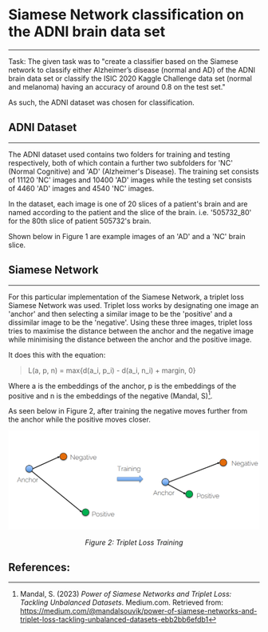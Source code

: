 # Siamese Network classification on the ADNI brain data set
___
Task: The given task was to "create a classifier based on the Siamese network to classify either Alzheimer’s disease (normal and AD)
of the ADNI brain data set or classify the ISIC 2020 Kaggle Challenge data set (normal and melanoma)
having an accuracy of around 0.8 on the test set." 

As such, the ADNI dataset was chosen for classification. 


## ADNI Dataset 
___
The ADNI dataset used contains two folders for training and testing respectively, both of which contain a further two subfolders 
for 'NC' (Normal Cognitive) and 'AD' (Alzheimer's Disease). The training set consists of 11120 'NC' images and  10400 'AD' images while 
the testing set consists of 4460 'AD' images and 4540 'NC' images. 

In the dataset, each image is one of 20 slices of a patient's brain and are named according to the patient and the slice of the brain.
i.e. '505732_80' for the 80th slice of patient 505732's brain. 

Shown below in Figure 1 are example images of an 'AD' and a 'NC' brain slice. 

## Siamese Network
___

For this particular implementation of the Siamese Network, a triplet loss Siamese Network was used. Triplet loss works by designating one image an 'anchor' and then selecting a similar image to be the 'positive'
and a dissimilar image to be the 'negative'. Using these three images, triplet loss tries to maximise the distance between the anchor
and the negative image while minimising the distance between the anchor and the positive image. 

It does this with the equation:

> L(a, p, n) = max{d(a_i, p_i) - d(a_i, n_i) + margin, 0}

Where a is the embeddings of the anchor, p is the embeddings of the positive and n is the
embeddings of the negative  (Mandal, S)[^1].  

As seen below in Figure 2, after training the negative moves further from the anchor while the positive moves closer.

![Showcasing how Triplet Loss changes with training](./Images/TripletLossTraining.png)
<p align="center">
    <em> Figure 2: Triplet Loss Training  </em>
</p>

## References:

[^1]: Mandal, S. (2023) *Power of Siamese Networks and Triplet Loss: Tackling Unbalanced Datasets*. Medium.com.
Retrieved from: https://medium.com/@mandalsouvik/power-of-siamese-networks-and-triplet-loss-tackling-unbalanced-datasets-ebb2bb6efdb1

